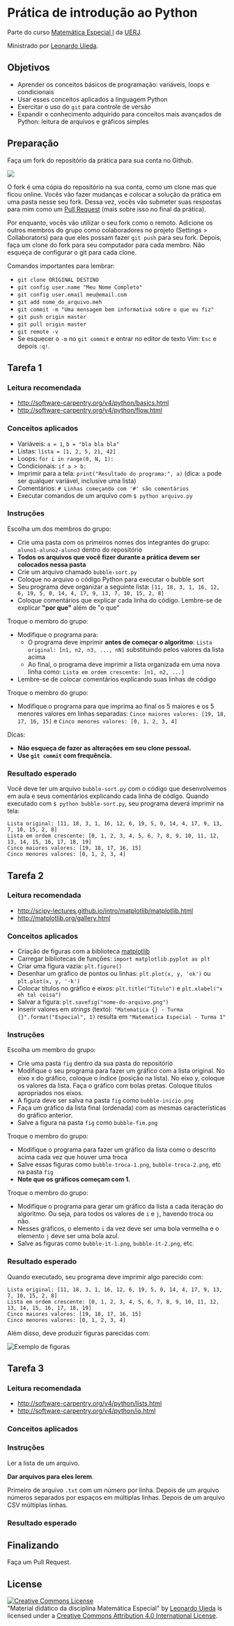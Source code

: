 # Prática de introdução ao Python

Parte do curso
[Matemática Especial I](http://www.leouieda.com/matematica-especial/)
da [UERJ](http://www.uerj.br/).

Ministrado por [Leonardo Uieda](http://www.leouieda.com/).

## Objetivos

* Aprender os conceitos básicos de programação: variáveis, loops e condicionais
* Usar esses conceitos aplicados a linguagem Python
* Exercitar o uso do `git` para controle de versão
* Expandir o conhecimento adquirido para conceitos mais avançados de Python:
  leitura de arquivos e gráficos simples

## Preparação

Faça um fork do repositório da prática para sua conta no Github.

![](https://raw.githubusercontent.com/leouieda/mat-esp-python-intro/master/images/fork-button.jpg)

O fork é uma cópia do repositório na sua conta, como um clone mas que ficou
online.  Vocês vão fazer mudanças e colocar a solução da prática em uma pasta
nesse seu fork.  Dessa vez, vocês vão submeter suas respostas para mim como um
[Pull Request](https://help.github.com/articles/using-pull-requests/) (mais
sobre isso no final da prática).

Por enquanto, vocês vão utilizar o seu fork como o remoto.  Adicione os outros
membros do grupo como colaboradores no projeto (Settings > Collaborators) para
que eles possam fazer `git push` para seu fork.  Depois, faça um clone do fork
para seu computador para cada membro.  Não esqueça de configurar o git para
cada clone.

Comandos importantes para lembrar:

* `git clone ORIGINAL DESTINO`
* `git config user.name "Meu Nome Completo"`
* `git config user.email meu@email.com`
* `git add nome_do_arquivo.meh`
* `git commit -m "Uma mensagem bem informativa sobre o que eu fiz"`
* `git push origin master`
* `git pull origin master`
* `git remote -v`
* Se esquecer o `-m` no `git commit` e entrar no editor de texto Vim: `Esc` e
  depois `:q!`.

## Tarefa 1

### Leitura recomendada

* http://software-carpentry.org/v4/python/basics.html
* http://software-carpentry.org/v4/python/flow.html

### Conceitos aplicados

* Variáveis: `a = 1`, `b = "bla bla bla"`
* Listas: `lista = [1, 2, 5, 21, 42]`
* Loops: `for i in range(0, N, 1):`
* Condicionais: `if a > b:`
* Imprimir para a tela: `print("Resultado do programa:", a)` (dica: `a` pode
  ser qualquer variável, inclusive uma lista)
* Comentários: `# Linhas começando com '#' são comentários`
* Executar comandos de um arquivo com `$ python arquivo.py`

### Instruções

Escolha um dos membros do grupo:

* Crie uma pasta com os primeiros nomes dos integrantes do grupo:
  `aluno1-aluno2-aluno3` dentro do repositório
* **Todos os arquivos que você fizer durante a prática devem ser colocados
  nessa pasta**
* Crie um arquivo chamado `bubble-sort.py`
* Coloque no arquivo o código Python para executar o bubble sort
* Seu programa deve organizar a seguinte lista:
  `[11, 18, 3, 1, 16, 12, 6, 19, 5, 0, 14, 4, 17, 9, 13, 7, 10, 15, 2, 8]`
* Coloque comentários que explicar cada linha do código. Lembre-se de explicar
  **"por que"** além de "o que"

Troque o membro do grupo:

* Modifique o programa para:
  * O programa deve imprimir **antes de começar o algoritmo**:
    `Lista original: [n1, n2, n3, ..., nN]` substituindo pelos valores da lista
    acima
  * Ao final, o programa deve imprimir a lista organizada em uma nova linha
    como: `Lista em ordem crescente: [n1, n2, ...]`
* Lembre-se de colocar comentários explicando suas linhas de código

Troque o membro do grupo:

* Modifique o programa para que imprima ao final os 5 maiores e os 5
  menores valores em linhas separadas:
  `Cinco maiores valores: [19, 18, 17, 16, 15]` e
  `Cinco menores valores: [0, 1, 2, 3, 4]`

Dicas:

* **Não esqueça de fazer as alterações em seu clone pessoal.**
* **Use `git commit` com frequência.**

### Resultado esperado

Você deve ter um arquivo `bubble-sort.py` com o código que desenvolvemos em
aula e seus comentários explicando cada linha de código.  Quando executado com
`$ python bubble-sort.py`, seu programa deverá imprimir na tela:

    Lista original: [11, 18, 3, 1, 16, 12, 6, 19, 5, 0, 14, 4, 17, 9, 13, 7, 10, 15, 2, 8]
    Lista em ordem crescente: [0, 1, 2, 3, 4, 5, 6, 7, 8, 9, 10, 11, 12, 13, 14, 15, 16, 17, 18, 19]
    Cinco maiores valores: [19, 18, 17, 16, 15]
    Cinco menores valores: [0, 1, 2, 3, 4]


## Tarefa 2

### Leitura recomendada

* http://scipy-lectures.github.io/intro/matplotlib/matplotlib.html
* http://matplotlib.org/gallery.html

### Conceitos aplicados

* Criação de figuras com a biblioteca [matplotlib](http://matplotlib.org/)
* Carregar bibliotecas de funções: `import matplotlib.pyplot as plt`
* Criar uma figura vazia: `plt.figure()`
* Desenhar um gráfico de pontos ou linhas: `plt.plot(x, y, 'ok')` ou
  `plt.plot(x, y, '-k')`
* Colocar títulos no gráfico e eixos: `plt.title("Titulo")` e
  `plt.xlabel("x eh tal coisa")`
* Salvar a figura: `plt.savefig("nome-do-arquivo.png")`
* Inserir valores em *strings* (texto):
  `"Matematica {} - Turma {}".format("Especial", 1)` resulta em
  `"Matematica Especial - Turma 1"`

### Instruções

Escolha um membro do grupo:

* Crie uma pasta `fig` dentro da sua pasta do repositório
* Modifique o seu programa para fazer um gráfico com a lista original. No eixo
  x do gráfico, coloque o índice (posição na lista). No eixo y, coloque os
  valores da lista. Faça o gráfico com bolas pretas. Coloque títulos
  apropriados nos eixos.
* A figura deve ser salva na pasta `fig` como `bubble-inicio.png`
* Faça um gráfico da lista final (ordenada) com as mesmas características do
  gráfico anterior.
* Salve a figura na pasta `fig` como `bubble-fim.png`

Troque o membro do grupo:

* Modifique o programa para fazer um gráfico da lista como o descrito acima
  cada vez que houver uma troca
* Salve essas figuras como `bubble-troca-1.png`, `bubble-troca-2.png`, etc na
  pasta `fig`
* **Note que os gráficos começam com 1.**

Troque o membro do grupo:

* Modifique o programa para gerar um gráfico da lista a cada iteração do
  algoritmo. Ou seja, para todos os valores de `i` e `j`, havendo troca ou não.
* Nesses gráficos, o elemento `i` da vez deve ser uma bola vermelha e o
  elemento `j` deve ser uma bola azul.
* Salve as figuras como `bubble-it-1.png`, `bubble-it-2.png`, etc.

### Resultado esperado

Quando executado, seu programa deve imprimir algo parecido com:

    Lista original: [11, 18, 3, 1, 16, 12, 6, 19, 5, 0, 14, 4, 17, 9, 13, 7, 10, 15, 2, 8]
    Lista em ordem crescente: [0, 1, 2, 3, 4, 5, 6, 7, 8, 9, 10, 11, 12, 13, 14, 15, 16, 17, 18, 19]
    Cinco maiores valores: [19, 18, 17, 16, 15]
    Cinco menores valores: [0, 1, 2, 3, 4]

Além disso, deve produzir figuras parecidas com:

![Exemplo de figuras](https://raw.githubusercontent.com/leouieda/mat-esp-python-intro/master/images/exemplo-figuras.png)

## Tarefa 3

### Leitura recomendada

* http://software-carpentry.org/v4/python/lists.html
* http://software-carpentry.org/v4/python/io.html

### Conceitos aplicados

### Instruções

Ler a lista de um arquivo.

**Dar arquivos para eles lerem**.

Primeiro de arquivo `.txt` com um número por linha.
Depois de um arquivo números separados por espaços em múltiplas linhas.
Depois de um arquivo CSV múltiplas linhas.

### Resultado esperado



## Finalizando

Faça um Pull Request.


## License

<a rel="license" href="http://creativecommons.org/licenses/by/4.0/"><img alt="Creative Commons License" style="border-width:0" src="https://i.creativecommons.org/l/by/4.0/88x31.png" /></a><br /><span xmlns:dct="http://purl.org/dc/terms/" href="http://purl.org/dc/dcmitype/Text" property="dct:title" rel="dct:type">"Material didático da disciplina Matemática Especial"</span>
by <a xmlns:cc="http://creativecommons.org/ns#" href="http://www.leouieda.com/" property="cc:attributionName" rel="cc:attributionURL">Leonardo Uieda</a> is licensed under a
<a rel="license" href="http://creativecommons.org/licenses/by/4.0/">Creative Commons Attribution 4.0 International License</a>.
